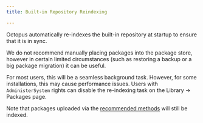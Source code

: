 ```yaml
---
title: Built-in Repository Reindexing

---
```



Octopus automatically re-indexes the built-in repository at startup to ensure that it is in sync.


We do not recommend manually placing packages into the package store, however in certain limited circumstances (such as restoring a backup or a big package migration) it can be useful.


For most users, this will be a seamless background task. However, for some installations, this may cause performance issues. Users with `AdministerSystem` rights can disable the re-indexing task on the Library -> Packages page.


Note that packages uploaded via the [recommended methods](/docs/home/packaging-applications/package-repositories/pushing-packages-to-the-built-in-repository.md) will still be indexed.
